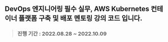 ## DevOps 엔지니어링 필수 실무, AWS Kubernetes 컨테이너 플랫폼 구축 및 배포 멘토링 강의 코드 입니다.
> ### 진행 기간 : 2022.08.28 ~ 2022.10.09